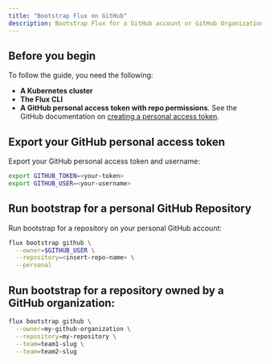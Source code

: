 ```yaml
---
title: "Bootstrap Flux on GitHub"
description: Bootstrap Flux for a GitHub account or GitHub Organization
---
```


## Before you begin

To follow the guide, you need the following:

- **A Kubernetes cluster**
- **The Flux CLI**
- **A GitHub personal access token with repo permissions**. See the GitHub documentation on [creating a personal access token](https://help.github.com/en/github/authenticating-to-github/creating-a-personal-access-token-for-the-command-line).

## Export your GitHub personal access token

Export your GitHub personal access token and username:

```bash
export GITHUB_TOKEN=<your-token>
export GITHUB_USER=<your-username>
```

## Run bootstrap for a personal GitHub Repository

Run bootstrap for a repository on your personal GitHub account:

```bash
flux bootstrap github \
  --owner=$GITHUB_USER \
  --repository=<insert-repo-name> \
  --personal
```

## Run bootstrap for a repository owned by a GitHub organization:

```bash
flux bootstrap github \
  --owner=my-github-organization \
  --repository=my-repository \
  --team=team1-slug \
  --team=team2-slug
```
